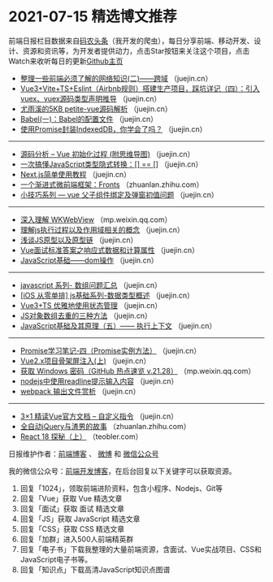 # 2021-07-15 精选博文推荐

前端日报栏目数据来自[码农头条](https://toutiao.qdkfweb.cn/)（我开发的爬虫），每日分享前端、移动开发、设计、资源和资讯等，为开发者提供动力，点击Star按钮来关注这个项目，点击Watch来收听每日的更新[Github主页](https://github.com/kujian/frontendDaily)
* [整理一些前端必须了解的网络知识(二)——跨域](https://juejin.cn/post/6984696957818109966) （juejin.cn）
* [Vue3+Vite+TS+Eslint（Airbnb规则）搭建生产项目，踩坑详记（四）：引入vuex、vuex源码类型声明推导](https://juejin.cn/post/6984687414618898445) （juejin.cn）
* [尤雨溪的5KB petite-vue源码解析](https://juejin.cn/post/6984594496142966814) （juejin.cn）
* [Babel(一)：Babel的配置文件](https://juejin.cn/post/6984706023986561054) （juejin.cn）
* [使用Promise封装IndexedDB，你学会了吗？](https://juejin.cn/post/6984616098712780807) （juejin.cn）

***
* [源码分析 &#8211; Vue 初始化过程 (附思维导图)](https://juejin.cn/post/6984589942840098829) （juejin.cn）
* [一次搞懂JavaScript类型隐式转换：[] == []](https://juejin.cn/post/6984702376812740644) （juejin.cn）
* [Next.js简单使用教程](https://juejin.cn/post/6984612818293096478) （juejin.cn）
* [一个渐进式微前端框架：Fronts](https://zhuanlan.zhihu.com/p/386120404?hmsr=toutiao.io&utm_campaign=toutiao.io&utm_medium=toutiao.io&utm_source=toutiao.io) （zhuanlan.zhihu.com）
* [小技巧系列 &#8212; vue 父子组件绑定及弹窗初值问题](https://juejin.cn/post/6984611768458805261) （juejin.cn）

***
* [深入理解 WKWebView](https://mp.weixin.qq.com/s/ZFui9IiMTWyLXGKZlbnzwQ) （mp.weixin.qq.com）
* [理解js执行过程以及作用域相关的概念](https://juejin.cn/post/6984608041307996191) （juejin.cn）
* [浅谈JS原型以及原型链](https://juejin.cn/post/6984678359275929637) （juejin.cn）
* [Vue面试标准答案之响应式数据和计算属性](https://juejin.cn/post/6984606473154199560) （juejin.cn）
* [JavaScript基础——dom操作](https://juejin.cn/post/6984666551991402532) （juejin.cn）

***
* [javascript 系列- 数组问题汇总](https://juejin.cn/post/6984606465126301710) （juejin.cn）
* [[iOS 从零单排] js基础系列-数据类型概述](https://juejin.cn/post/6984664784218095624) （juejin.cn）
* [Vue3+TS 优雅地使用状态管理](https://juejin.cn/post/6984604019272450085) （juejin.cn）
* [JS对象数组去重的三种方法](https://juejin.cn/post/6984625612937773070) （juejin.cn）
* [JavaScript基础及其原理（五）—— 执行上下文](https://juejin.cn/post/6984602430474289188) （juejin.cn）

***
* [Promise学习笔记-四（Promise实例方法）](https://juejin.cn/post/6984702067931611150) （juejin.cn）
* [Vue2.x项目骨架屏注入(上)](https://juejin.cn/post/6984624840460238861) （juejin.cn）
* [获取 Windows 密码（GitHub 热点速览 v.21.28）](https://mp.weixin.qq.com/s/VDrtiifxbdsw3eL-zJPJdA) （mp.weixin.qq.com）
* [nodejs中使用readline提示输入内容](https://juejin.cn/post/6984701069343326244) （juejin.cn）
* [webpack 输出文件赏析](https://juejin.cn/post/6984620932849647647) （juejin.cn）

***
* [3&#215;1 精读Vue官方文档 &#8211; 自定义指令](https://juejin.cn/post/6984595483717009444) （juejin.cn）
* [全自动jQuery与渣男的故事](https://zhuanlan.zhihu.com/p/389695497) （zhuanlan.zhihu.com）
* [React 18 探秘（上）](https://teobler.com/posts/20210707-explore-react-18-the-first-part?hmsr=toutiao.io&utm_campaign=toutiao.io&utm_medium=toutiao.io&utm_source=toutiao.io) （teobler.com）

日报维护作者：[前端博客](https://qdkfweb.cn/) 、 [微博](http://weibo.com/kujian) 和 [微信公众号](https://open.weixin.qq.com/qr/code?username=caibaojian_com)

我的微信公众号：[前端开发博客](https://open.weixin.qq.com/qr/code?username=caibaojian_com)，在后台回复以下关键字可以获取资源。

1. 回复「1024」，领取前端进阶资料，包含小程序、Nodejs、Git等
2. 回复「Vue」获取 Vue 精选文章
3. 回复「面试」获取 面试 精选文章
4. 回复「JS」获取 JavaScript 精选文章
5. 回复「CSS」获取 CSS 精选文章
6. 回复「加群」进入500人前端精英群
7. 回复「电子书」下载我整理的大量前端资源，含面试、Vue实战项目、CSS和JavaScript电子书等。
8. 回复「知识点」下载高清JavaScript知识点图谱